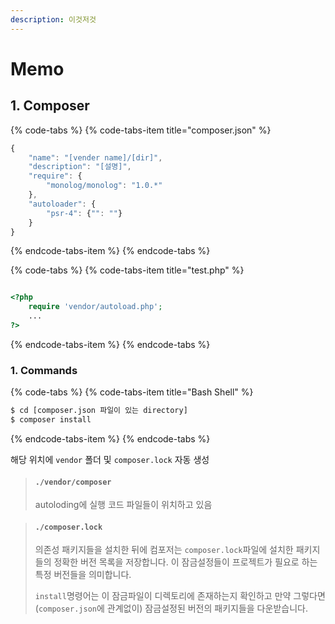 ```yaml
---
description: 이것저것
---
```


# Memo

## 1. Composer

{% code-tabs %}
{% code-tabs-item title="composer.json" %}
```javascript
{
    "name": "[vender name]/[dir]",
    "description": "[설명]",
    "require": {
        "monolog/monolog": "1.0.*"
    },
    "autoloader": {
        "psr-4": {"": ""}
    }
}
```
{% endcode-tabs-item %}
{% endcode-tabs %}

{% code-tabs %}
{% code-tabs-item title="test.php" %}
```php
<?php
    require 'vendor/autoload.php';
    ...
?>
```
{% endcode-tabs-item %}
{% endcode-tabs %}

### 1. Commands

{% code-tabs %}
{% code-tabs-item title="Bash Shell" %}
```bash
$ cd [composer.json 파일이 있는 directory]
$ composer install
```
{% endcode-tabs-item %}
{% endcode-tabs %}

해당 위치에 `vendor` 폴더 및 `composer.lock` 자동 생성

> #### `./vendor/composer`
>
> autoloding에 실행 코드 파일들이 위치하고 있음

> #### `./composer.lock`
>
> 의존성 패키지들을 설치한 뒤에 컴포저는 `composer.lock`파일에 설치한 패키지들의 정확한 버전 목록을 저장합니다. 이 잠금설정들이 프로젝트가 필요로 하는 특정 버전들을 의미합니다.
>
> `install`명령어는 이 잠금파일이 디렉토리에 존재하는지 확인하고 만약 그렇다면 \(`composer.json`에 관계없이\) 잠금설정된 버전의 패키지들을 다운받습니다.



